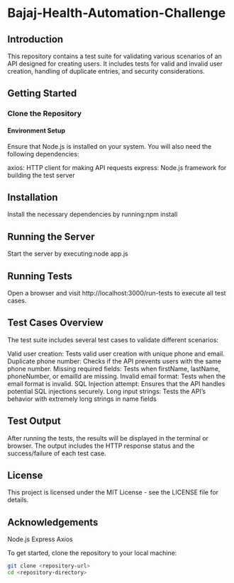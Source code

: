 # Bajaj-Health-Automation-Challenge


## Introduction

This repository contains a test suite for validating various scenarios of an API designed for creating users. It includes tests for valid and invalid user creation, handling of duplicate entries, and security considerations.

## Getting Started

### Clone the Repository


#### Environment Setup
Ensure that Node.js is installed on your system. You will also need the following dependencies:

axios: HTTP client for making API requests
express: Node.js framework for building the test server

## Installation
Install the necessary dependencies by running:npm install

## Running the Server
Start the server by executing:node app.js

## Running Tests
Open a browser and visit http://localhost:3000/run-tests to execute all test cases.

## Test Cases Overview
The test suite includes several test cases to validate different scenarios:

Valid user creation: Tests valid user creation with unique phone and email.
Duplicate phone number: Checks if the API prevents users with the same phone number.
Missing required fields: Tests when firstName, lastName, phoneNumber, or emailId are missing.
Invalid email format: Tests when the email format is invalid.
SQL Injection attempt: Ensures that the API handles potential SQL injections securely.
Long input strings: Tests the API’s behavior with extremely long strings in name fields

## Test Output
After running the tests, the results will be displayed in the terminal or browser. The output includes the HTTP response status and the success/failure of each test case.

## License
This project is licensed under the MIT License - see the LICENSE file for details.

## Acknowledgements
Node.js
Express
Axios

To get started, clone the repository to your local machine:

```bash
git clone <repository-url>
cd <repository-directory>

